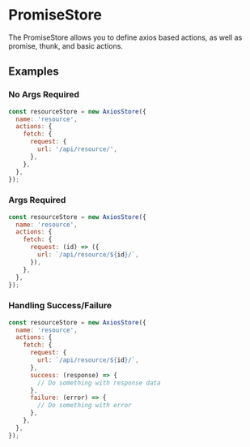 # PromiseStore
The PromiseStore allows you to define axios based actions, as well as promise,
thunk, and basic actions.

## Examples
### No Args Required
```javascript
const resourceStore = new AxiosStore({
  name: 'resource',
  actions: {
    fetch: {
      request: {
        url: '/api/resource/',
      },
    },
  },
});
```

### Args Required
```javascript
const resourceStore = new AxiosStore({
  name: 'resource',
  actions: {
    fetch: {
      request: (id) => ({
        url: `/api/resource/${id}/`,
      }),
    },
  },
});
```

### Handling Success/Failure
```javascript
const resourceStore = new AxiosStore({
  name: 'resource',
  actions: {
    fetch: {
      request: {
        url: `/api/resource/${id}/`,
      },
      success: (response) => {
        // Do something with response data
      },
      failure: (error) => {
        // Do something with error
      },
    },
  },
});
```
